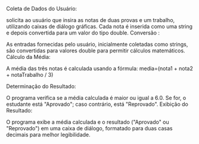 
Coleta de Dados do Usuário:

solicita ao usuário que insira as notas de duas provas e um trabalho, utilizando caixas de diálogo gráficas.
Cada nota é inserida como uma string e depois convertida para um valor do tipo double.
Conversão :

As entradas fornecidas pelo usuário, inicialmente coletadas como strings, são convertidas para valores double para permitir cálculos matemáticos.
Cálculo da Média:

A média das três notas é calculada usando a fórmula:
media=(nota1 + nota2 + notaTrabalho / 3)

Determinação do Resultado:

O programa verifica se a média calculada é maior ou igual a 6.0. Se for, o estudante está "Aprovado"; caso contrário, está "Reprovado".
Exibição do Resultado:

O programa exibe a média calculada e o resultado ("Aprovado" ou "Reprovado") em uma caixa de diálogo, formatado para duas casas decimais para melhor legibilidade.